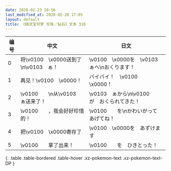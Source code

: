 ```yaml
---
date: 2020-02-23 20:56
last_modified_at: 2020-02-28 17:05
layout: default
title: 《精灵宝可梦 珍珠／钻石》文本 310
---
```

| 编号 | 中文 | 日文 |
| ---- | ---- | ---- |
| 0 | 将\v0100　\x0000送到了\n\v0103　ぁ！ | \v0100　\x0000を　\v0103　ぁへ\nおくります！ |
| 1 | 再见！\v0100　\x0000！ | バイバイ！　\v0100　\x0000！ |
| 2 | \v0100　　\n从\v0103　ぁ送来了！ | \v0103　ぁから\n\v0100　　が　おくられてきた！ |
| 3 | \v0100　　，我会好好珍惜的！ | \v0100　　を\nかわいがって　あげてね！ |
| 4 | 把\v0100　\x0000寄存了 | \v0100　\x0000を　あずけます |
| 5 | \v0100　　拿了出来！ | \v0100　　を　ひきとった！ |
{: .table .table-bordered .table-hover .xz-pokemon-text .xz-pokemon-text-DP }